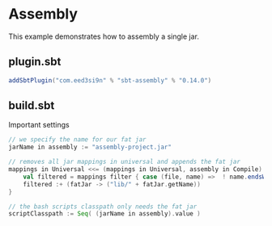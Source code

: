 # Assembly 

This example demonstrates how to assembly a single jar.

## plugin.sbt

```scala
addSbtPlugin("com.eed3si9n" % "sbt-assembly" % "0.14.0")
```

## build.sbt

Important settings

```scala
// we specify the name for our fat jar
jarName in assembly := "assembly-project.jar"

// removes all jar mappings in universal and appends the fat jar
mappings in Universal <<= (mappings in Universal, assembly in Compile) map { (mappings, fatJar) =>
    val filtered = mappings filter { case (file, name) =>  ! name.endsWith(".jar") }
    filtered :+ (fatJar -> ("lib/" + fatJar.getName))
}

// the bash scripts classpath only needs the fat jar
scriptClasspath := Seq( (jarName in assembly).value )
```
